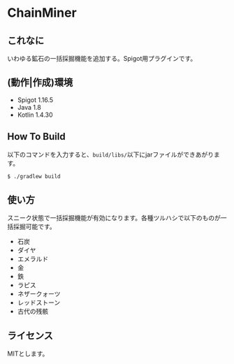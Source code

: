 # ChainMiner
## これなに
いわゆる鉱石の一括採掘機能を追加する。Spigot用プラグインです。

## (動作|作成)環境
- Spigot 1.16.5
- Java 1.8
- Kotlin 1.4.30

## How To Build
以下のコマンドを入力すると、`build/libs/`以下にjarファイルができあがります。

```bash
$ ./gradlew build
```

## 使い方
スニーク状態で一括採掘機能が有効になります。各種ツルハシで以下のものが一括採掘可能です。

- 石炭
- ダイヤ
- エメラルド
- 金
- 鉄
- ラピス
- ネザークォーツ
- レッドストーン
- 古代の残骸
  
## ライセンス
MITとします。
